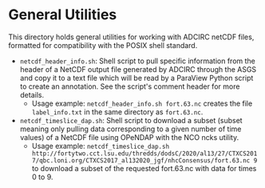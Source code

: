 # General Utilities

This directory holds general utilities for working with ADCIRC netCDF files, formatted for compatibility with the POSIX shell standard.

- `netcdf_header_info.sh`: Shell script to pull specific information from the header of a NetCDF output file generated by ADCIRC through the 
ASGS and copy it to a text file which will be read by a ParaView Python script to create an annotation. See the script's comment header for more details.
    - Usage example: `netcdf_header_info.sh fort.63.nc` creates the file `label_info.txt` in the same directory as `fort.63.nc`.
- `netcdf_timeslice_dap.sh`: Shell script to download a subset (subset meaning only pulling data corresponding to a given number of time values) of a NetCDF file using OPeNDAP with the NCO ncks utility.
    - Usage example: `netcdf_timeslice_dap.sh http://fortytwo.cct.lsu.edu/thredds/dodsC/2020/al13/27/CTXCS2017/qbc.loni.org/CTXCS2017_al132020_jgf/nhcConsensus/fort.63.nc 9`
      to download a subset of the requested fort.63.nc with data for times 0 to 9.
